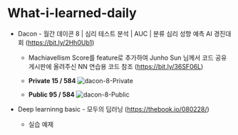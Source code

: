 # What-i-learned-daily

+ Dacon - 월간 데이콘 8 | 심리 테스트 분석 | AUC | 분류 심리 성향 예측 AI 경진대회 (https://bit.ly/2Hh0Ub1)
  + Machiavellism Score를 feature로 추가하여 Junho Sun 님께서 코드 공유 게시판에 올려주신 NN 연습용 코드 참조 (https://bit.ly/36SF06L) 
  + __Private 15 / 584__
  ![dacon-8-Private](https://user-images.githubusercontent.com/52738769/99760850-09f2c480-2b38-11eb-866c-3c27e5136abe.png)
  
  + __Public 95 / 584__ 
  ![dacon-8-Public](https://user-images.githubusercontent.com/52738769/99760851-0b23f180-2b38-11eb-8cf8-146a7734f0b4.png)
  
  
+ Deep learninng basic - 모두의 딥러닝 (https://thebook.io/080228/)
  + 실습 예제
